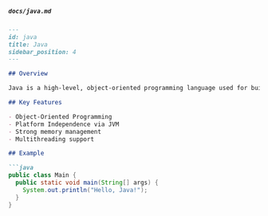 ##### `docs/java.md`
```markdown
---
id: java
title: Java
sidebar_position: 4
---

## Overview

Java is a high-level, object-oriented programming language used for building cross-platform applications.

## Key Features

- Object-Oriented Programming
- Platform Independence via JVM
- Strong memory management
- Multithreading support

## Example

```java
public class Main {
  public static void main(String[] args) {
    System.out.println("Hello, Java!");
  }
}